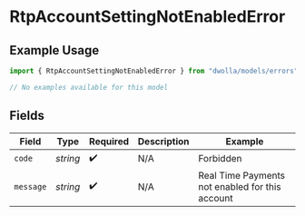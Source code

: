 # RtpAccountSettingNotEnabledError

## Example Usage

```typescript
import { RtpAccountSettingNotEnabledError } from "dwolla/models/errors";

// No examples available for this model
```

## Fields

| Field                                           | Type                                            | Required                                        | Description                                     | Example                                         |
| ----------------------------------------------- | ----------------------------------------------- | ----------------------------------------------- | ----------------------------------------------- | ----------------------------------------------- |
| `code`                                          | *string*                                        | :heavy_check_mark:                              | N/A                                             | Forbidden                                       |
| `message`                                       | *string*                                        | :heavy_check_mark:                              | N/A                                             | Real Time Payments not enabled for this account |